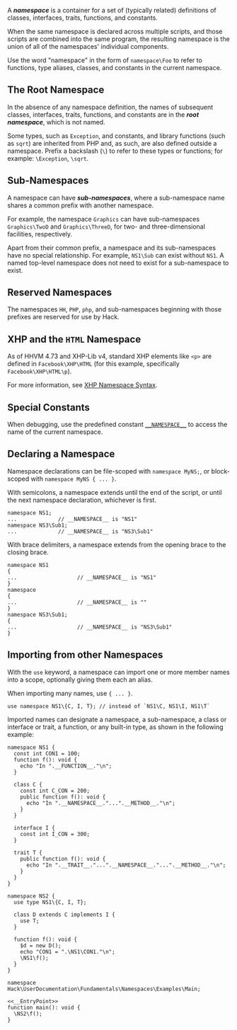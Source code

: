 A ***namespace*** is a container for a set of (typically related) definitions of classes, interfaces, traits, functions, and constants.

When the same namespace is declared across multiple scripts, and those scripts are combined into the same program, the resulting namespace
is the union of all of the namespaces' individual components.

Use the word "namespace" in the form of `namespace\Foo` to refer to functions, type aliases, classes, and constants in the current namespace.

## The Root Namespace
In the absence of any namespace definition, the names of subsequent classes, interfaces, traits, functions, and constants are in
the ***root namespace***, which is not named.

Some types, such as `Exception`, and constants, and library functions (such as `sqrt`) are inherited from PHP and, as such, are also defined outside a namespace. Prefix a backslash (`\`) to refer to these types or functions; for example: `\Exception`, `\sqrt`.

## Sub-Namespaces
A namespace can have ***sub-namespaces***, where a sub-namespace name shares a common prefix with another namespace. 

For example, the namespace `Graphics` can have sub-namespaces `Graphics\TwoD` and `Graphics\ThreeD`, for two- and three-dimensional facilities,
respectively. 

Apart from their common prefix, a namespace and its sub-namespaces have no special relationship. For example, `NS1\Sub` can exist without `NS1`. A named top-level namespace does not need to exist for a sub-namespace to exist.

## Reserved Namespaces
The namespaces `HH`, `PHP`, `php`, and sub-namespaces beginning with those prefixes are reserved for use by Hack.

## XHP and the `HTML` Namespace
As of HHVM 4.73 and XHP-Lib v4, standard XHP elements like `<p>` are defined in `Facebook\XHP\HTML` (for this example, specifically `Facebook\XHP\HTML\p`).

For more information, see [XHP Namespace Syntax](/hack/XHP/basic-usage#namespace-syntax).

## Special Constants
When debugging, use the predefined constant [`__NAMESPACE__`](/hack/source-code-fundamentals/constants#context-dependent-constants) to access the name of the current namespace.

## Declaring a Namespace
Namespace declarations can be file-scoped with `namespace MyNS;`, or block-scoped with `namespace MyNS { ... }`. 

With semicolons, a namespace extends until the end of the script, or until the next namespace declaration, whichever is first.

```Hack
namespace NS1;
...				// __NAMESPACE__ is "NS1"
namespace NS3\Sub1;
...				// __NAMESPACE__ is "NS3\Sub1"
```

With brace delimiters, a namespace extends from the opening brace to the closing brace.

```Hack
namespace NS1
{
...                   // __NAMESPACE__ is "NS1"
}
namespace
{
...                   // __NAMESPACE__ is ""
}
namespace NS3\Sub1;
{
...                   // __NAMESPACE__ is "NS3\Sub1"
}
```
## Importing from other Namespaces
With the `use` keyword, a namespace can import one or more member names into a scope, optionally giving them each an alias.

When importing many names, use `{ ... }`.

```Hack
use namespace NS1\{C, I, T}; // instead of `NS1\C, NS1\I, NS1\T`
```

Imported names can designate a namespace, a sub-namespace, a class or interface or trait, a function, or any built-in type, as shown in the following example:

```namespaces.inc.hack no-auto-output
namespace NS1 {
  const int CON1 = 100;
  function f(): void {
    echo "In ".__FUNCTION__."\n";
  }

  class C {
    const int C_CON = 200;
    public function f(): void {
      echo "In ".__NAMESPACE__."...".__METHOD__."\n";
    }
  }

  interface I {
    const int I_CON = 300;
  }

  trait T {
    public function f(): void {
      echo "In ".__TRAIT__."...".__NAMESPACE__."...".__METHOD__."\n";
    }
  }
}

namespace NS2 {
  use type NS1\{C, I, T};

  class D extends C implements I {
    use T;
  }

  function f(): void {
    $d = new D();
    echo "CON1 = ".\NS1\CON1."\n";
    \NS1\f();
  }
}
```

```using-namespaces.hack
namespace Hack\UserDocumentation\Fundamentals\Namespaces\Examples\Main;

<<__EntryPoint>>
function main(): void {
  \NS2\f();
}
```